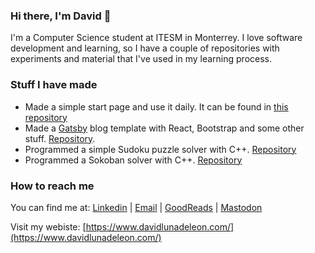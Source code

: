 ### Hi there, I'm David 👋

I'm a Computer Science student at ITESM in Monterrey. I love software development and learning, so I have a couple of repositories with experiments and material that I've used in my learning process.

### Stuff I have made

- Made a simple start page and use it daily. It can be found in [this repository](https://github.com/davidlunadeleon/startPage)
- Made a [Gatsby](https://www.gatsbyjs.com/) blog template with React, Bootstrap and some other stuff. [Repository](https://github.com/davidlunadeleon/gatsby-blog-template). 
- Programmed a simple Sudoku puzzle solver with C++. [Repository](https://github.com/davidlunadeleon/sudoku-solver)
- Programmed a Sokoban solver with C++. [Repository](https://github.com/davidlunadeleon/sokoban-solver)

### How to reach me

You can find me at: [Linkedin](https://www.linkedin.com/in/david-luna-de-le%C3%B3n-36266913a/) | [Email](mailto:davidlunadeleon@gmail.com) | [GoodReads](https://www.goodreads.com/user/show/68157079-david-luna) | [Mastodon](https://mastodon.online/@davidlunadeleon)

Visit my webiste: [https://www.davidlunadeleon.com/](https://www.davidlunadeleon.com/)

<!--
**davidlunadeleon/davidlunadeleon** is a ✨ _special_ ✨ repository because its `README.md` (this file) appears on your GitHub profile.

Here are some ideas to get you started:

- 🔭 I’m currently working on ...
- 🌱 I’m currently learning ...
- 👯 I’m looking to collaborate on ...
- 🤔 I’m looking for help with ...
- 💬 Ask me about ...
- 📫 How to reach me: ...
- 😄 Pronouns: ...
- ⚡ Fun fact: ...
-->
